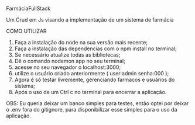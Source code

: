 FarmáciaFullStack

Um Crud em Js visando a implementação de um sistema de farmácia 

COMO UTILIZAR 

1. Faça a instalação do node na sua versão mais recente;
2. Faça a instalação das dependencias com o npm install no terminal;
3. Se necessário atualize todas as bibliotecas;
4. Dê o comando nodemon app no seu terminal;
5. acesse no seu navegador o localhost:3000;
6. utilize o usuário criado anteriormente ( user:admin senha:000 );
7. Agora é só testar livremente, gerenciando farmacos e usuários do sistema;
8. Após o uso de um Ctrl c no terminal para encerrar a aplicação.

OBS: Eu queria deixar um banco simples para testes, então optei por deixar o .env fora do gitignore, para disponibilizar esse simples para o uso da aplicação.
